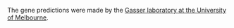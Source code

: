 [//]: # (Created by ./bin/manage_files.pl from ./species/Trichinella_murrelli/PRJNA257433/Trichinella_murrelli_PRJNA257433.annotation.html on Thu Jun 11 13:46:12 2020)
The gene predictions were made by the [Gasser laboratory at the University of Melbourne](http://www.gasserlab.org/).
